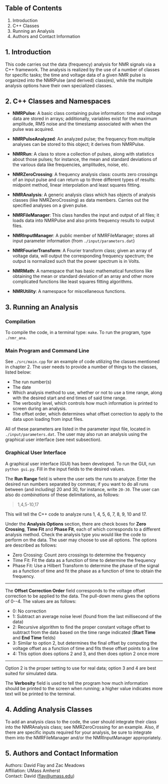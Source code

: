 ## Table of Contents 

   1. Introduction 
   2. C++ Classes 
   3. Running an Analysis 
   4. Authors and Contact Information  

## 1. Introduction

   This code carries out the data (frequency) analysis for NMR signals via a C++ framework. 
   The analysis is realized by the use of a number of classes for specific tasks; the time 
   and voltage data of a given NMR pulse is organized into the NMRPulse (and derived) class(es), 
   while the multiple analysis options have their own specialized classes. 

## 2. C++ Classes and Namespaces 

   - **NMRPulse**:            A basic class containing pulse information: time and voltage data are stored 
                              in arrays; additionally, variables exist for the maximum amplitude, RMS noise and 
                              the timestamp associated with when the pulse was acquired.  

   - **NMRPulseAnalyzed**:    An analyzed pulse; the frequency from multiple analyses can be stored to this object; it 
                              derives from NMRPulse.  

   - **NMRRun**:              A class to store a collection of pulses, along with statistics about those pulses;
                              for instance, the mean and standard deviations of the various data like frequencies, 
                              amplitudes, noise, etc. 

   - **NMRZeroCrossing**:     A frequency analysis class: counts zero crossings of an input pulse and can return 
                              up to three different types of results: midpoint method, linear interpolation and least squares fitting.  

   - **NMRAnalysis**:         A generic analysis class which has objects of analysis classes (like NMRZeroCrossing) as data members.
                              Carries out the specified analyses on a given pulse.     

   - **NMRFileManager**:      This class handles the input and output of all files; it loads data into NMRPulse and also prints 
                              frequency results to output files.

   - **NMRInputManager**:     A public member of NMRFileManager; stores all input parameter information (from `./input/parameters.dat`) 
 
   - **NMRFourierTransform**: A Fourier transform class; given an array of voltage data, will output the corresponding frequency
                              spectrum; the output is normalized such that the power spectrum is in Volts.  

   - **NMRMath**:             A namespace that has basic mathematical functions like obtaining the mean or standard deviation 
                              of an array and other more complicated functions like least squares fitting algorithms. 

   - **NMRUtility**:          A namespace for miscellaneous functions. 

## 3. Running an Analysis  

### Compilation 

   To compile the code, in a terminal type: `make`.  To run the program, type `./nmr_ana`.

### Main Program and Command Line  

   See `./src/main.cpp` for an example of code utilizing the classes mentioned in chapter 2. The user needs to provide a 
   number of things to the classes, listed below:

   - The run number(s) 
   - The date  
   - Which analysis method to use, whether or not to use a time range, along with the desired start and end times of 
     said time range. 
   - The verbosity level, which controls how much information is printed to screen during an analysis. 
   - The offset order, which determines what offset correction to apply to the data upon loading from input files. 

   All of these parameters are listed in the parameter input file, located in `./input/parameters.dat`. 
   The user may also run an analysis using the graphical user interface (see next subsection).  

### Graphical User Interface

   A graphical user interface (GUI) has been developed.  To run the GUI, run `python gui.py`.  Fill in the input fields
   to the desired values.  

   The **Run Range** field is where the user sets the runs to analyze.  Enter the desired run numbers separated by 
   commas; if you want to do all runs between (and including) 20 and 30, for instance, write `20-30`.  The user can
   also do *combinations* of these delimitations, as follows: 

   > 1,4,5-10,17

   This will tell the C++ code to analyze runs 1, 4, 5, 6, 7, 8, 9, 10 and 17.    

   Under the **Analysis Options** section, there are check boxes for **Zero Crossing**, **Time Fit** and 
   **Phase Fit**, each of which corresponds to a different analysis method.  Check the analysis type you 
   would like the code to perform on the data.  The user may choose to use all options.  The options are
   described as follows:

   - Zero Crossing: Count zero crossings to determine the frequency
   - Time Fit: Fit the data as a function of time to determine the frequency
   - Phase Fit: Use a Hilbert Transform to determine the phase of the signal as a function of time 
     and fit the phase as a function of time to obtain the frequency.  

   --- 

   The **Offset Correction Order** field corresponds to the voltage offset correction to be applied to the 
   data.  The pull-down menu gives the options of 0--4.  The values are as follows:

   - 0: No correction
   - 1: Subtract an average noise level (found from the last millisecond of the data) 
   - 2: Recursive algorithm to find the proper constant voltage offset to subtract from the data based on the time range 
        indicated (**Start Time** and **End Time** fields)
   - 3: Similar to option 2, but determines the final offset by computing the voltage offset as a function of time
        and fits these offset points to a line 
   - 4: This option does options 2 and 3, and then does option 2 once more 

   ---
 
   Option 2 is the proper setting to use for real data; option 3 and 4 are best suited for simulated data.  

   The **Verbosity** field is used to tell the program how much information should be printed to the screen
   when running; a higher value indicates more text will be printed to the terminal.  

## 4. Adding Analysis Classes 

   To add an analysis class to the code, the user should integrate their class into the NMRAnalysis class;
   see NMRZeroCrossing for an example.  Also, if there are specific inputs required for your analysis, 
   be sure to integrate them into the NMRFileManager and/or the NMRInputManager appropriately.   

## 5. Authors and Contact Information 

   Authors:     David Flay and Zac Meadows  
   Affiliation: UMass Amherst   
   Contact:     David (flay@umass.edu) 

